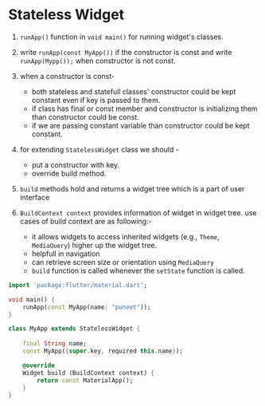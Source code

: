 # Stateless Widget

1. ```runApp()``` function in ```void main()``` for running widget's classes.

2. write ```runApp(const MyApp())``` if the constructor is const and write ```runApp(Mypp());``` when constructor is not const. 

3. when a constructor is const- 
    - both stateless and statefull classes' constructor could be kept constant even if key is passed to them.
    - if class has final or const member and constructor is initializing them than constructor could be const.
    - if we are passing constant variable than constructor could be kept constant.

4. for extending ```StatelessWidget``` class we should -
    - put a constructor with key.
    - override build method.

5. ```build``` methods hold and returns a widget tree which is a part of user interface

6. ```BuildContext context``` provides information of widget in widget tree. use cases of build context are as following:-
    - it allows widgets to access inherited widgets (e.g., ```Theme```, ```MediaQuery```) higher up the widget tree.
    - helpfull in navigation
    - can retrieve screen size or orientation using ```MediaQuery```
    - ```build``` function is called whenever the ```setState``` function is called. 

```dart
import 'package:flutter/material.dart';

void main() {
    runApp(const MyApp(name: "puneet"));
}

class MyApp extends StatelessWidget {
    
    final String name;
    const MyApp({super.key, required this.name});

    @override
    Widget build (BuildContext context) {
        return const MaterialApp();
    }
}
```